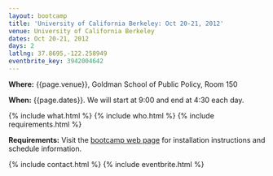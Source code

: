 ```yaml
---
layout: bootcamp
title: 'University of California Berkeley: Oct 20-21, 2012'
venue: University of California Berkeley
dates: Oct 20-21, 2012
days: 2
latlng: 37.8695,-122.258949
eventbrite_key: 3942004642
---
```

**Where:** {{page.venue}}, Goldman School of Public Policy, Room 150

**When:** {{page.dates}}. We will start at 9:00 and end at 4:30 each day.

{% include what.html %}
{% include who.html %}
{% include requirements.html %}

**Requirements:** Visit the [bootcamp web page](http://swcarpentry.github.com/2012-10-ucb/) for installation instructions and schedule information.

{% include contact.html %}
{% include eventbrite.html %}
